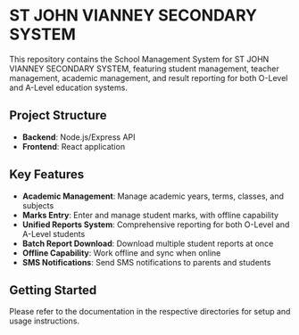 # ST JOHN VIANNEY SECONDARY SYSTEM

This repository contains the School Management System for ST JOHN VIANNEY SECONDARY SYSTEM, featuring student management, teacher management, academic management, and result reporting for both O-Level and A-Level education systems.

## Project Structure

- **Backend**: Node.js/Express API
- **Frontend**: React application

## Key Features

- **Academic Management**: Manage academic years, terms, classes, and subjects
- **Marks Entry**: Enter and manage student marks, with offline capability
- **Unified Reports System**: Comprehensive reporting for both O-Level and A-Level students
- **Batch Report Download**: Download multiple student reports at once
- **Offline Capability**: Work offline and sync when online
- **SMS Notifications**: Send SMS notifications to parents and students

## Getting Started

Please refer to the documentation in the respective directories for setup and usage instructions.
